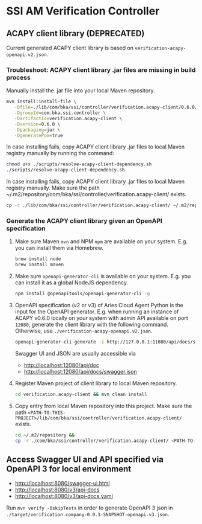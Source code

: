 # SSI AM Verification Controller

## ACAPY client library (DEPRECATED)

Current generated ACAPY client library is based on `verification-acapy-openapi.v2.json`.

### Troubleshoot: ACAPY client library .jar files are missing in build process

Manually install the .jar file into your local Maven repository.

   ```sh
   mvn install:install-file \
      -Dfile=./lib/com/bka/ssi/controller/verification.acapy-client/0.6.0/verification.acapy-client-0.6.0.jar \
      -DgroupId=com.bka.ssi.controller \
      -DartifactId=verification.acapy-client \
      -Dversion=0.6.0 \
      -Dpackaging=jar \
      -DgeneratePom=true
   ```

In case installing fails, copy ACAPY client library .jar files to local Maven registry manually by
running the command:

   ```sh
   chmod u+x ./scripts/resolve-acapy-client-dependency.sh
   ./scripts/resolve-acapy-client-dependency.sh
   ```

In case installing fails, copy ACAPY client library .jar files to local Maven registry manually.
Make sure the path ~/.m2/repository/com/bka/ssi/controller/verification.acapy-client/ exists.

   ```sh
   cp -r ./lib/com/bka/ssi/controller/verification.acapy-client/ ~/.m2/repository/com/bka/ssi/controller/verification.acapy-client/
   ```

### Generate the ACAPY client library given an OpenAPI specification

1. Make sure Maven `mvn` and NPM `npm` are available on your system. E.g. you can install them via
   Homebrew.
    ```sh
    brew install node
    brew install maven  
    ```

2. Make sure `openapi-generator-cli` is available on your system. E.g. you can install it as a
   global NodeJS dependency.
    ```sh
    npm install @openapitools/openapi-generator-cli -g
    ```

3. OpenAPI specification (v2 or v3) of Aries Cloud Agent Python is the input for the OpenAPI
   generator. E.g. when running an instance of ACAPY v0.6.0 locally on your system with admin API
   available on port `12080`, generate the client library with the following command. Otherwise,
   use `./verification-acapy-openapi.v2.json`.
    ```sh
    openapi-generator-cli generate -i http://127.0.0.1:11080/api/docs/swagger.json -o verification.acapy-client --api-package com.bka.ssi.controller.verification.acapy-client.api --model-package com.bka.ssi.controller.verification.acapy-client.model --invoker-package com.bka.ssi.controller.verification.acapy-client.invoker --group-id com.bka.ssi.controller --artifact-id verification.acapy-client --artifact-version 0.6.0 -g java --skip-validate-spec -p dateLibrary=java8 --library=jersey2
   ```

   Swagger UI and JSON are usually accessible via
    - [http://localhost:12080/api/doc](http://localhost:12080/api/doc)
    - [http://localhost:12080/api/docs/swagger.json](http://localhost:12080/api/docs/swagger.json)

4. Register Maven project of client library to local Maven repository.
    ```sh
    cd verification.acapy-client && mvn clean install
    ```

5. Copy entry from local Maven repository into this project. Make sure the
   path `<PATH-TO-THIS-PROJECT>/lib/com/bka/ssi/controller/verification.acapy-client/` exists.
    ```sh
    cd ~/.m2/repository &&
    cp -r ./com/bka/ssi/controller/verification.acapy-client/ <PATH-TO-THIS-PROJECT>/lib/com/bka/ssi/controller/verification.acapy-client/
    ```

## Access Swagger UI and API specified via OpenAPI 3 for local environment

- [http://localhost:8080/swagger-ui.html](http://localhost:8080/swagger-ui.html)
- [http://localhost:8080/v3/api-docs](http://localhost:8080/v3/api-docs)
- [http://localhost:8080/v3/api-docs.yaml](http://localhost:8080/v3/api-docs.yaml)

Run `mvn verify -DskipTests` in order to generate OpenAPI 3 json
in `./target/verification.company-0.0.1-SNAPSHOT-openapi.v3.json`.
